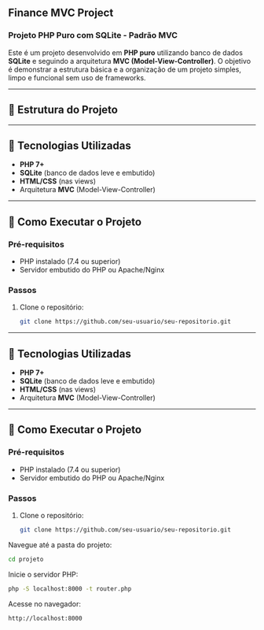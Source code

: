 ## Finance MVC Project

### Projeto PHP Puro com SQLite - Padrão MVC

Este é um projeto desenvolvido em **PHP puro** utilizando banco de dados **SQLite** e seguindo a arquitetura **MVC (Model-View-Controller)**. O objetivo é demonstrar a estrutura básica e a organização de um projeto simples, limpo e funcional sem uso de frameworks.

---

## 🧱 Estrutura do Projeto


---

## 🔧 Tecnologias Utilizadas

- **PHP 7+**
- **SQLite** (banco de dados leve e embutido)
- **HTML/CSS** (nas views)
- Arquitetura **MVC** (Model-View-Controller)

---

## 🚀 Como Executar o Projeto

### Pré-requisitos

- PHP instalado (7.4 ou superior)
- Servidor embutido do PHP ou Apache/Nginx

### Passos

1. Clone o repositório:

   ```bash
   git clone https://github.com/seu-usuario/seu-repositorio.git


---

## 🔧 Tecnologias Utilizadas

- **PHP 7+**
- **SQLite** (banco de dados leve e embutido)
- **HTML/CSS** (nas views)
- Arquitetura **MVC** (Model-View-Controller)

---

## 🚀 Como Executar o Projeto

### Pré-requisitos

- PHP instalado (7.4 ou superior)
- Servidor embutido do PHP ou Apache/Nginx

### Passos

1. Clone o repositório:

   ```bash
   git clone https://github.com/seu-usuario/seu-repositorio.git
   ```
Navegue até a pasta do projeto:
  ```bash
cd projeto
```

Inicie o servidor PHP:
  ```bash
  php -S localhost:8000 -t router.php
```

Acesse no navegador:
```bash
http://localhost:8000
```

